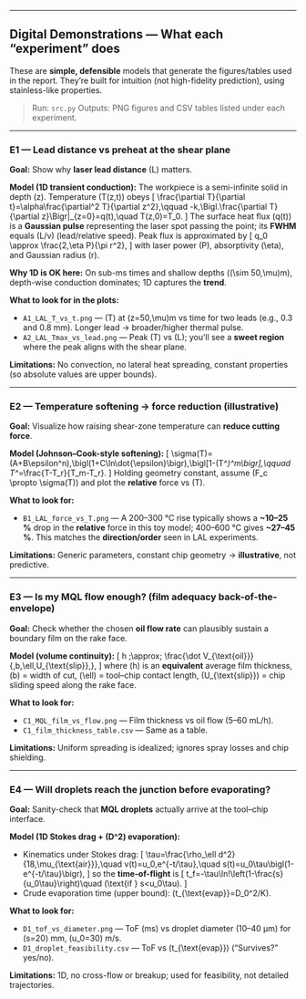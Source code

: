 

---

## Digital Demonstrations — What each “experiment” does

These are **simple, defensible** models that generate the figures/tables used in the report. They’re built for intuition (not high-fidelity prediction), using stainless-like properties.

> Run: `src.py`
> Outputs: PNG figures and CSV tables listed under each experiment.

---

### E1 — Lead distance vs preheat at the shear plane

**Goal:** Show why **laser lead distance** (L) matters.

**Model (1D transient conduction):** The workpiece is a semi-infinite solid in depth (z). Temperature (T(z,t)) obeys
[
\frac{\partial T}{\partial t}=\alpha\frac{\partial^2 T}{\partial z^2},\qquad
-k,\Bigl.\frac{\partial T}{\partial z}\Bigr|_{z=0}=q(t),\quad T(z,0)=T_0.
]
The surface heat flux (q(t)) is a **Gaussian pulse** representing the laser spot passing the point; its **FWHM** equals (L/v) (lead/relative speed). Peak flux is approximated by
[
q_0 \approx \frac{2,\eta P}{\pi r^2},
]
with laser power (P), absorptivity (\eta), and Gaussian radius (r).

**Why 1D is OK here:** On sub-ms times and shallow depths ((\sim 50,\mu)m), depth-wise conduction dominates; 1D captures the **trend**.

**What to look for in the plots:**

* `A1_LAL_T_vs_t.png` — (T) at (z=50,\mu)m vs time for two leads (e.g., 0.3 and 0.8 mm). Longer lead → broader/higher thermal pulse.
* `A2_LAL_Tmax_vs_lead.png` — Peak (T) vs (L); you’ll see a **sweet region** where the peak aligns with the shear plane.



**Limitations:** No convection, no lateral heat spreading, constant properties (so absolute values are upper bounds).

---

### E2 — Temperature softening → force reduction (illustrative)

**Goal:** Visualize how raising shear-zone temperature can **reduce cutting force**.

**Model (Johnson–Cook-style softening):**
[
\sigma(T)=(A+B\epsilon^n),\bigl(1+C\ln\dot{\epsilon}\bigr),\bigl[1-(T^*)^m\bigr],\qquad
T^*=\frac{T-T_r}{T_m-T_r}.
]
Holding geometry constant, assume (F_c \propto \sigma(T)) and plot the **relative** force vs (T).

**What to look for:**

* `B1_LAL_force_vs_T.png` — A 200–300 °C rise typically shows a **~10–25 %** drop in the **relative** force in this toy model; 400–600 °C gives **~27–45 %**. This matches the **direction/order** seen in LAL experiments.



**Limitations:** Generic parameters, constant chip geometry → **illustrative**, not predictive.

---

### E3 — Is my MQL flow enough? (film adequacy back-of-the-envelope)

**Goal:** Check whether the chosen **oil flow rate** can plausibly sustain a boundary film on the rake face.

**Model (volume continuity):**
[
h ;\approx; \frac{\dot V_{\text{oil}}}{,b,\ell,U_{\text{slip}},},
]
where (h) is an **equivalent** average film thickness, (b) = width of cut, (\ell) = tool–chip contact length, (U_{\text{slip}}) = chip sliding speed along the rake face.

**What to look for:**

* `C1_MQL_film_vs_flow.png` — Film thickness vs oil flow (5–60 mL/h).
* `C1_film_thickness_table.csv` — Same as a table.



**Limitations:** Uniform spreading is idealized; ignores spray losses and chip shielding.

---

### E4 — Will droplets reach the junction before evaporating?

**Goal:** Sanity-check that **MQL droplets** actually arrive at the tool–chip interface.

**Model (1D Stokes drag + (D^2) evaporation):**

* Kinematics under Stokes drag:
  [
  \tau=\frac{\rho_\ell d^2}{18,\mu_{\text{air}}},\quad
  v(t)=u_0,e^{-t/\tau},\quad
  s(t)=u_0\tau\bigl(1-e^{-t/\tau}\bigr),
  ]
  so the **time-of-flight** is
  [
  t_f=-\tau\ln!\left(1-\frac{s}{u_0\tau}\right)\quad (\text{if } s<u_0\tau).
  ]
* Crude evaporation time (upper bound): (t_{\text{evap}}=D_0^2/K).

**What to look for:**

* `D1_tof_vs_diameter.png` — ToF (ms) vs droplet diameter (10–40 µm) for (s=20) mm, (u_0=30) m/s.
* `D1_droplet_feasibility.csv` — ToF vs (t_{\text{evap}}) (“Survives?” yes/no).



**Limitations:** 1D, no cross-flow or breakup; used for feasibility, not detailed trajectories.


